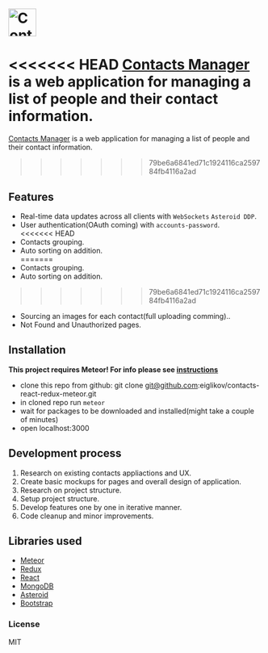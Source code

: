 # <a href='https://contacts-meteor.herokuapp.com'><img src='https://image.ibb.co/d28uFF/Untitled_1.png' alt='Contacts Manager' height='55'></a>

<<<<<<< HEAD
<a href='https://contacts-meteor.herokuapp.com/'>Contacts Manager</a> is a web application for managing a list of people and their contact information.
=======
<a href='https://contacts-meteor.herokuapp.com/'>Contacts Manager</a> is a web application for managing a list of people and their contact information. 
>>>>>>> 79be6a6841ed71c1924116ca259784fb4116a2ad

## Features
* Real-time data updates across all clients with ```WebSockets``` ```Asteroid DDP```.<br/>
* User authentication(OAuth coming) with ```accounts-password```.<br/>
<<<<<<< HEAD
* Contacts grouping.<br/>
* Auto sorting on addition.<br/>
=======
* Contacts grouping.<br/> 
* Auto sorting on addition.<br/> 
>>>>>>> 79be6a6841ed71c1924116ca259784fb4116a2ad
* Sourcing an images for each contact(full uploading comming)..<br/>
* Not Found and Unauthorized pages.<br/>


## Installation

<strong>This project requires Meteor! For info please see <a href='https://www.meteor.com/install'>instructions</a> </strong>
* clone this repo from github: git clone git@github.com:eiglikov/contacts-react-redux-meteor.git
* in cloned repo run ```meteor```
* wait for packages to be downloaded and installed(might take a couple of minutes)
* open localhost:3000

## Development process
1. Research on existing contacts appliactions and UX.
2. Create basic mockups for pages and overall design of application.
3. Research on project structure.
4. Setup project structure.
5. Develop features one by one in iterative manner.
6. Code cleanup and minor improvements.

## Libraries used

* <a href="https://www.meteor.com/">Meteor</a><br />
* <a href="https://www.redux.js.org/">Redux</a><br />
* <a href="https://facebook.github.io/react">React</a><br />
* <a href="https://www.mongodb.com/">MongoDB</a><br />
* <a href="https://github.com/mondora/asteroid">Asteroid</a><br />
* <a href="http://getbootstrap.com/">Bootstrap</a><br />

### License

MIT
